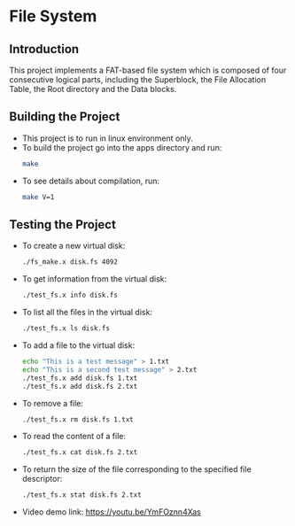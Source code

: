 # File System

## Introduction

This project implements a FAT-based file system which is composed of four consecutive logical parts, including the Superblock, the File Allocation Table, the Root directory and the Data blocks.

## Building the Project

- This project is to run in linux environment only.
- To build the project go into the apps directory and run:
    ```bash
    make
    ```
- To see details about compilation, run:
    ```bash
    make V=1
    ```

## Testing the Project

- To create a new virtual disk:
    
    ```bash
    ./fs_make.x disk.fs 4092
    ```
    
- To get information from the virtual disk:
    
    ```bash
    ./test_fs.x info disk.fs
    ```
    
- To list all the files in the virtual disk:
    
    ```bash
    ./test_fs.x ls disk.fs
    ```
    
- To add a file to the virtual disk:
    
    ```bash
    echo "This is a test message" > 1.txt
    echo "This is a second test message" > 2.txt
    ./test_fs.x add disk.fs 1.txt
    ./test_fs.x add disk.fs 2.txt
    ```
    
- To remove a file:
    
    ```bash
    ./test_fs.x rm disk.fs 1.txt
    ```
    
- To read the content of a file:
    
    ```bash
    ./test_fs.x cat disk.fs 2.txt
    ```
    
- To return the size of the file corresponding to the specified file descriptor:
    
    ```bash
    ./test_fs.x stat disk.fs 2.txt
    ```
    
- Video demo link: 
    https://youtu.be/YmFOznn4Xas
